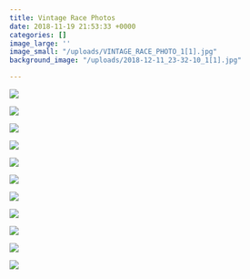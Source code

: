 ```yaml
---
title: Vintage Race Photos
date: 2018-11-19 21:53:33 +0000
categories: []
image_large: ''
image_small: "/uploads/VINTAGE_RACE_PHOTO_1[1].jpg"
background_image: "/uploads/2018-12-11_23-32-10_1[1].jpg"

---
```

![]({{site.baseurl}}/uploads/VINTAGE_RACE_PHOTO_HEADER[1].jpg)

![]({{site.baseurl}}/uploads/VINTAGE_RACE_PHOTO_7[1].jpg)

![]({{site.baseurl}}/uploads/VINTAGE_RACE_PHOTOS[1].jpg)

![]({{site.baseurl}}/uploads/VINTAGE_RACE_PHOTO_6[1].jpg)

![]({{site.baseurl}}/uploads/VINTAGE_RACE_PHOTO_1[1]-1.jpg)

![]({{site.baseurl}}/uploads/VINTAGE_RACE_PHOTO_5[1].jpg)

![]({{site.baseurl}}/uploads/VINTAGE_RACE_PHOTO_4[1].jpg)

![]({{site.baseurl}}/uploads/VINTAGE_RACE_PHOTO_2[1].jpg)

![]({{site.baseurl}}/uploads/VINTAGE_RACE_PHOTO[1].jpg)

![]({{site.baseurl}}/uploads/VINTAGE_RACE_PHOTO_8[1].jpg)

![]({{site.baseurl}}/uploads/VINTAGE_RACE_PHOTO_3[1].jpg)